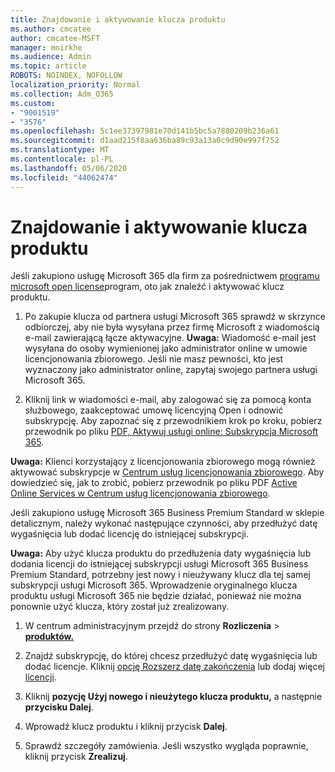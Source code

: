 ```yaml
---
title: Znajdowanie i aktywowanie klucza produktu
ms.author: cmcatee
author: cmcatee-MSFT
manager: mnirkhe
ms.audience: Admin
ms.topic: article
ROBOTS: NOINDEX, NOFOLLOW
localization_priority: Normal
ms.collection: Adm_O365
ms.custom:
- "9001519"
- "3576"
ms.openlocfilehash: 5c1ee37397981e70d141b5bc5a7880209b236a61
ms.sourcegitcommit: d1aad215f8aa636ba89c93a13a0c9d90e997f752
ms.translationtype: MT
ms.contentlocale: pl-PL
ms.lasthandoff: 05/06/2020
ms.locfileid: "44062474"
---
```

# <a name="find-and-activate-my-product-key"></a>Znajdowanie i aktywowanie klucza produktu

Jeśli zakupiono usługę Microsoft 365 dla firm za pośrednictwem [programu microsoft open license](https://go.microsoft.com/fwlink/p/?LinkID=613298)program, oto jak znaleźć i aktywować klucz produktu.

1. Po zakupie klucza od partnera usługi Microsoft 365 sprawdź w skrzynce odbiorczej, aby nie była wysyłana przez firmę Microsoft z wiadomością e-mail zawierającą łącze aktywacyjne.  **Uwaga:** Wiadomość e-mail jest wysyłana do osoby wymienionej jako administrator online w umowie licencjonowania zbiorowego.  Jeśli nie masz pewności, kto jest wyznaczony jako administrator online, zapytaj swojego partnera usługi Microsoft 365.

2. Kliknij link w wiadomości e-mail, aby zalogować się za pomocą konta służbowego, zaakceptować umowę licencyjną Open i odnowić subskrypcję.  Aby zapoznać się z przewodnikiem krok po kroku, pobierz przewodnik po pliku [PDF, Aktywuj usługi online: Subskrypcja Microsoft 365](https://go.microsoft.com/fwlink/p/?LinkId=618100). 

**Uwaga:** Klienci korzystający z licencjonowania zbiorowego mogą również aktywować subskrypcje w [Centrum usług licencjonowania zbiorowego](https://go.microsoft.com/fwlink/p/?LinkID=282016).  Aby dowiedzieć się, jak to zrobić, pobierz przewodnik po pliku PDF [Active Online Services w Centrum usług licencjonowania zbiorowego](https://go.microsoft.com/fwlink/p/?LinkId=618096).

Jeśli zakupiono usługę Microsoft 365 Business Premium Standard w sklepie detalicznym, należy wykonać następujące czynności, aby przedłużyć datę wygaśnięcia lub dodać licencję do istniejącej subskrypcji.

**Uwaga:** Aby użyć klucza produktu do przedłużenia daty wygaśnięcia lub dodania licencji do istniejącej subskrypcji usługi Microsoft 365 Business Premium Standard, potrzebny jest nowy i nieużywany klucz dla tej samej subskrypcji usługi Microsoft 365.  Wprowadzenie oryginalnego klucza produktu usługi Microsoft 365 nie będzie działać, ponieważ nie można ponownie użyć klucza, który został już zrealizowany.

1. W centrum administracyjnym przejdź do strony **Rozliczenia** > **[produktów.](https://go.microsoft.com/fwlink/p/?linkid=842054)**

2. Znajdź subskrypcję, do której chcesz przedłużyć datę wygaśnięcia lub dodać licencje.  Kliknij [opcję Rozszerz datę zakończenia](https://go.microsoft.com/fwlink/p/?linkid=842054) lub dodaj więcej [licencji](https://go.microsoft.com/fwlink/p/?linkid=842054).

3. Kliknij **pozycję Użyj nowego i nieużytego klucza produktu,** a następnie **przycisku Dalej**.

4. Wprowadź klucz produktu i kliknij przycisk **Dalej**.

5. Sprawdź szczegóły zamówienia.  Jeśli wszystko wygląda poprawnie, kliknij przycisk **Zrealizuj**.